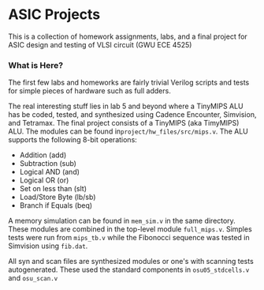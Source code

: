 # ASIC Projects

This is a collection of homework assignments, labs, and a final project for ASIC design and testing of VLSI circuit (GWU ECE 4525)

### What is Here?

The first few labs and homeworks are fairly trivial Verilog scripts and tests for simple pieces of hardware such as full adders.

The real interesting stuff lies in lab 5 and beyond where a TinyMIPS ALU has be coded, tested, and synthesized using Cadence Encounter, Simvision, and Tetramax. The final project consists of a TinyMIPS (aka TimyMIPS) ALU. The modules can be found in`project/hw_files/src/mips.v`.  The ALU supports the following 8-bit operations:

  * Addition	(add)
  * Subtraction	(sub)
  * Logical AND	(and)
  * Logical OR	(or)
  * Set on less than (slt)
  * Load/Store Byte  (lb/sb)
  * Branch if Equals (beq)

A memory simulation can be found in `mem_sim.v` in the same directory.  These modules are combined in the top-level module `full_mips.v`.  Simples tests were run from `mips_tb.v` while the Fibonocci sequence was tested in Simvision using `fib.dat`. 

All syn and scan files are synthesized modules or one's with scanning tests autogenerated.  These used the standard components in `osu05_stdcells.v` and `osu_scan.v`
